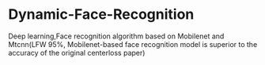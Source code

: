 # Dynamic-Face-Recognition
Deep learning,Face recognition algorithm based on Mobilenet and Mtcnn(LFW 95%, Mobilenet-based face recognition model is superior to the accuracy of the original centerloss paper)
